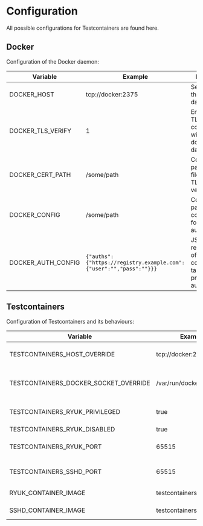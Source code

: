 # Configuration

All possible configurations for Testcontainers are found here.

## Docker

Configuration of the Docker daemon:

| Variable           | Example                                                            | Description                                                                             |
|--------------------|--------------------------------------------------------------------|-----------------------------------------------------------------------------------------|
| DOCKER_HOST        | tcp://docker:2375                                                  | Set the URL of the docker daemon                                                        |
| DOCKER_TLS_VERIFY  | 1                                                                  | Enable/disable TLS communication with the docker daemon                                 |
| DOCKER_CERT_PATH   | /some/path                                                         | Configures the path to the files used for TLS verification                              |
| DOCKER_CONFIG      | /some/path                                                         | Configures the path to the config.json file for authentication                          |
| DOCKER_AUTH_CONFIG | `{"auths":{"https://registry.example.com":{"user":"","pass":""}}}` | JSON string representation of the config.json file, takes precedence for authentication |

## Testcontainers

Configuration of Testcontainers and its behaviours:

| Variable                              | Example                             | Description                              |
|---------------------------------------|-------------------------------------|------------------------------------------|
| TESTCONTAINERS_HOST_OVERRIDE          | tcp://docker:2375                   | Docker's host on which ports are exposed |
| TESTCONTAINERS_DOCKER_SOCKET_OVERRIDE | /var/run/docker.sock                | Path to Docker's socket used by ryuk     |
| TESTCONTAINERS_RYUK_PRIVILEGED        | true                                | Run ryuk as a privileged container       |
| TESTCONTAINERS_RYUK_DISABLED          | true                                | Disable ryuk                             |
| TESTCONTAINERS_RYUK_PORT              | 65515                               | Set ryuk host port (not recommended)     |
| TESTCONTAINERS_SSHD_PORT              | 65515                               | Set SSHd host port (not recommended)     |
| RYUK_CONTAINER_IMAGE                  | testcontainers/ryuk:0.3.4 | Custom image for ryuk                    |
| SSHD_CONTAINER_IMAGE                  | testcontainers/sshd:1.1.0 | Custom image for SSHd                    |
